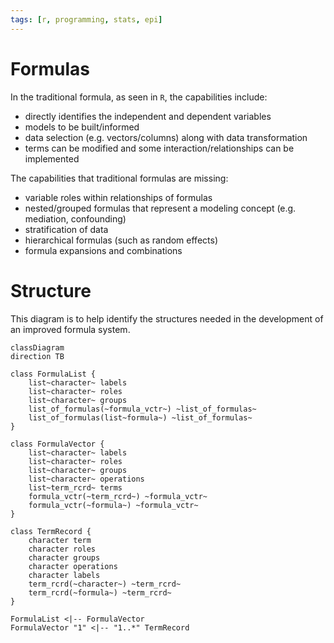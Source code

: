 ```yaml
---
tags: [r, programming, stats, epi]
---
```


# Formulas 

In the traditional formula, as seen in `R`, the capabilities include:

- directly identifies the independent and dependent variables 
- models to be built/informed
- data selection (e.g. vectors/columns) along with data transformation
- terms can be modified and some interaction/relationships can be implemented

The capabilities that traditional formulas are missing:

- variable roles within relationships of formulas
- nested/grouped formulas that represent a modeling concept (e.g. mediation, confounding)
- stratification of data
- hierarchical formulas (such as random effects)
- formula expansions and combinations

# Structure

This diagram is to help identify the structures needed in the development of an improved formula system.

```mermaid
classDiagram
direction TB

class FormulaList {
	list~character~ labels
	list~character~ roles
	list~character~ groups
	list_of_formulas(~formula_vctr~) ~list_of_formulas~
	list_of_formulas(list~formula~) ~list_of_formulas~
}

class FormulaVector {
	list~character~ labels
	list~character~ roles
	list~character~ groups
	list~character~ operations
	list~term_rcrd~ terms
	formula_vctr(~term_rcrd~) ~formula_vctr~
	formula_vctr(~formula~) ~formula_vctr~
}

class TermRecord {
	character term
	character roles
	character groups
	character operations
	character labels
	term_rcrd(~character~) ~term_rcrd~
	term_rcrd(~formula~) ~term_rcrd~
}

FormulaList <|-- FormulaVector
FormulaVector "1" <|-- "1..*" TermRecord
```

